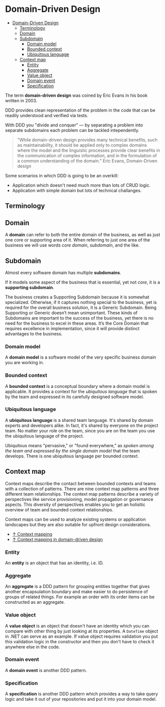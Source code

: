 # Domain-Driven Design

- [Domain-Driven Design](#domain-driven-design)
  - [Terminology](#terminology)
  - [Domain](#domain)
  - [Subdomain](#subdomain)
    - [Domain model](#domain-model)
    - [Bounded context](#bounded-context)
    - [Ubiquitous language](#ubiquitous-language)
  - [Context map](#context-map)
    - [Entity](#entity)
    - [Aggregate](#aggregate)
    - [Value object](#value-object)
    - [Domain event](#domain-event)
    - [Specification](#specification)

The term **domain-driven design** was coined by Eric Evans in his book written in 2003.

DDD provides clean representation of the problem in the code that can be readily understood and verified via tests.

With DDD you "divide and conquer" — by separating a problem into separate subdomains each problem can be tackled intependently.

> "While domain-driven design provides many technical benefits, such as maintainability, it should be applied only to complex domains where the model and the linguistic processes provide clear benefits in the communication of complex information, and in the formulation of a common understanding of the domain." Eric Evans, Domain-Driven design

Some scenarios in which DDD is going to be an overkill:

- Application which doesn't need much more than lots of CRUD logic.
- Application with simple domain but lots of technical challanges.

## Terminology

## Domain

A **domain** can refer to both the entire domain of the business, as well as just one core or supporting area of it. When referring to just one area of the business we will use words *core domain*, *subdomain*, and the like.

## Subdomain

Almost every software domain has multiple **subdomains**.

If it models some aspect of the business that is essential, yet not *core*, it is a **supporting subdomain**.

The business creates a Supporting Subdomain because it is somewhat specialized. Otherwise, if it captures nothing special to the business, yet is required for the overall business solution, it is a Generic Subdomain. Being Supporting or Generic doesn’t mean unimportant. These kinds of Subdomains are important to the success of the business, yet there is no need for the business to excel in these areas. It’s the Core Domain that requires excellence in implementation, since it will provide distinct advantages to the business.

### Domain model

A **domain model** is a software model of the very specific business domain you are working in.

### Bounded context

A **bounded context** is a conceptual boundary where a domain model is applicable. It provides a context for the *ubiquitous language* that is spoken by the team and expressed in its carefully designed software model.

### Ubiquitous language

A **ubiquitous language** is a shared team language. It's shared by domain experts and developers alike. In fact, it's shared by everyone on the project team. No matter your role on the team, since you are on the team you use the ubiquitous language of the project.

Ubiquitous means "pervasive," or "found everywhere," as *spoken among the team and expressed by the single domain model* that the team develops. There is one ubiquitous language per bounded context.

## Context map

Context maps describe the contact between bounded contexts and teams with a collection of patterns. There are nine context map patterns and three different team relationships. The context map patterns describe a variety of perspectives like service provisioning, model propagation or governance aspects. This diversity of perspectives enables you to get an holisitic overview of team and bounded context relationships.

Context maps can be used to analyze existing systems or application landscapes but they are also suitable for upfront design considerations.

- [↑ Context mapping](https://github.com/ddd-crew/context-mapping)
- [↑ Context mapping in domain-driven design](https://medium.com/ingeniouslysimple/context-mapping-in-domain-driven-design-9063465d2eb8)

### Entity

An **entity** is an object that has an identity, i.e. ID.

### Aggregate

An **aggregate** is a DDD pattern for grouping entities together that gives another encapsulation boundary and make easier to do persistence of groups of related things. For example an order with its order items can be constructed as an aggregate.

### Value object

A **value object** is an object that doesn't have an identity which you can compare with other thing by just looking at its properties. A `DateTime` object in .NET can serve as an example. If value object requires validation you put this validation logic in the constructor and then you don't have to check it anywhere else in the code.

### Domain event

A **domain event** is another DDD pattern.

### Specification

A **specification** is another DDD pattern which provides a way to take query logic and take it out of your repositories and put it into your domain model.
